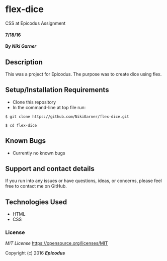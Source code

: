 # flex-dice
CSS at Epicodus Assignment

#### 7/18/16

#### By _**Niki Garner**_

## Description
This was a project for Epicodus. The purpose was to create dice using flex.
## Setup/Installation Requirements

* Clone this repository
* In the command-line at top file run:
```
$ git clone https://github.com/NikiGarner/flex-dice.git
```
```
$ cd flex-dice
```

## Known Bugs

* Currently no known bugs

## Support and contact details

If you run into any issues or have questions, ideas, or concerns, please feel free to contact me on GitHub.

## Technologies Used

* HTML
* CSS


### License

*MIT License*
<a href="https://opensource.org/licenses/MIT">https://opensource.org/licenses/MIT</a>

Copyright (c) 2016 **_Epicodus_**
